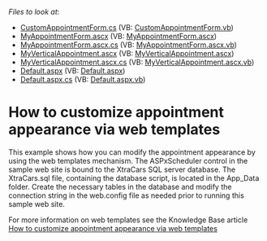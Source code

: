 <!-- default file list -->
*Files to look at*:

* [CustomAppointmentForm.cs](./CS/WebSite/App_Code/CustomAppointmentForm.cs) (VB: [CustomAppointmentForm.vb](./VB/WebSite/App_Code/CustomAppointmentForm.vb))
* [MyAppointmentForm.ascx](./CS/WebSite/CustomForms/MyAppointmentForm.ascx) (VB: [MyAppointmentForm.ascx](./VB/WebSite/CustomForms/MyAppointmentForm.ascx))
* [MyAppointmentForm.ascx.cs](./CS/WebSite/CustomForms/MyAppointmentForm.ascx.cs) (VB: [MyAppointmentForm.ascx.vb](./VB/WebSite/CustomForms/MyAppointmentForm.ascx.vb))
* [MyVerticalAppointment.ascx](./CS/WebSite/CustomForms/MyVerticalAppointment.ascx) (VB: [MyVerticalAppointment.ascx](./VB/WebSite/CustomForms/MyVerticalAppointment.ascx))
* [MyVerticalAppointment.ascx.cs](./CS/WebSite/CustomForms/MyVerticalAppointment.ascx.cs) (VB: [MyVerticalAppointment.ascx.vb](./VB/WebSite/CustomForms/MyVerticalAppointment.ascx.vb))
* [Default.aspx](./CS/WebSite/Default.aspx) (VB: [Default.aspx](./VB/WebSite/Default.aspx))
* [Default.aspx.cs](./CS/WebSite/Default.aspx.cs) (VB: [Default.aspx.vb](./VB/WebSite/Default.aspx.vb))
<!-- default file list end -->
# How to customize appointment appearance via web templates


<p>This example shows how you can modify the appointment appearance by using the web templates mechanism. The ASPxScheduler control in the sample web site is bound to the XtraCars SQL server database. The XtraCars.sql file, containing the database script, is located in the App_Data folder. Create the necessary tables in the database and modify the connection string in the web.config file as needed prior to running this sample web site.</p><p>For more information on web templates see the Knowledge Base article <a href="https://www.devexpress.com/Support/Center/p/K18084">How to customize appointment appearance via web templates</a></p>

<br/>


